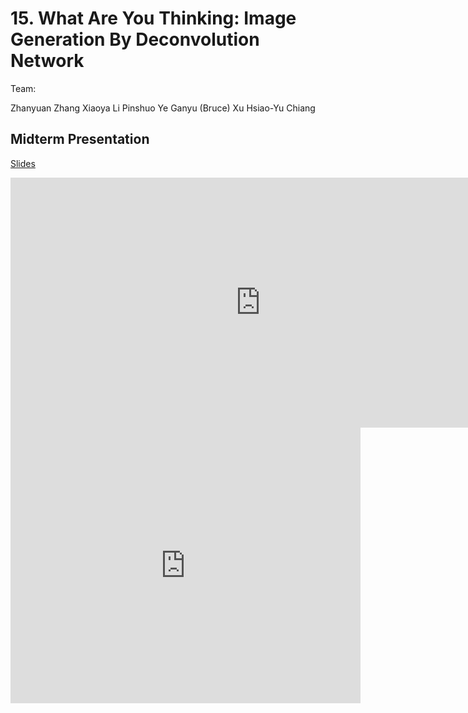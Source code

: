 # 15. What Are You Thinking: Image Generation By Deconvolution Network

Team:

Zhanyuan Zhang
Xiaoya Li
Pinshuo Ye
Ganyu (Bruce) Xu
Hsiao-Yu Chiang

## Midterm Presentation

[Slides](midterm/15.pptx)

<center><iframe src="http://docs.google.com/gview?url=http://courses.d2l.ai/berkeley-stat-157/projects/midterm/15.pptx&embedded=true"
    style="width:800px; height:400px;" frameborder="0"></iframe></center>

<center><iframe width="560" height="441" src="https://www.youtube.com/embed/msBZ4bJs9jI" frameborder="0" allowfullscreen></iframe></center>
